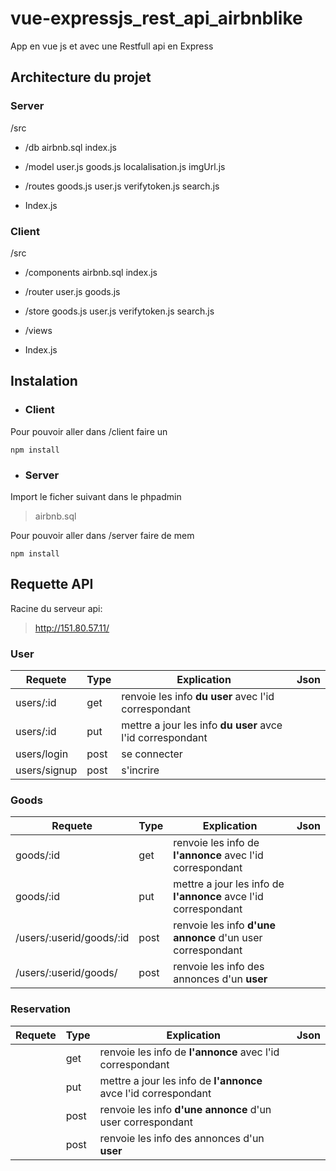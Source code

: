 # vue-expressjs_rest_api_airbnblike

App en vue js et avec une Restfull api en Express

## Architecture du projet 
### Server
/src

 - /db 
		 airbnb.sql 
		 index.js
		 
 - /model
		user.js
		goods.js
		localalisation.js
		imgUrl.js
 
 - /routes
		 goods.js
		 user.js
		 verifytoken.js
		 search.js
 - Index.js

### Client
/src

 - /components
		 airbnb.sql 
		 index.js
		 
 - /router
		user.js
		goods.js
		
 
 - /store
		 goods.js
		 user.js
		 verifytoken.js
		 search.js
		 
 - /views
 
 - Index.js

## Instalation

 - ### Client

Pour pouvoir aller dans /client faire un

	npm install

 - ### Server
Import le ficher suivant dans le phpadmin
> airbnb.sql 

Pour pouvoir aller dans /server faire de mem

	npm install
	
## Requette API
Racine du serveur api:

> http://151.80.57.11/

### User
| Requete | Type   | Explication | Json |  
|--|--|--|--|
| users/:id| get | renvoie les info **du user** avec l'id correspondant |  |
| users/:id | put | mettre a jour les info **du user** avce l'id correspondant |  |
| users/login | post | se connecter |  |
| users/signup | post | s'incrire |  |

### Goods
| Requete | Type   | Explication | Json |  
|--|--|--|--|
| goods/:id | get | renvoie les info de **l'annonce** avec l'id correspondant |  |
| goods/:id | put | mettre a jour les info de **l'annonce**  avce l'id correspondant |  |
| /users/:userid/goods/:id | post | renvoie les info **d'une annonce** d'un user correspondant |  |
| /users/:userid/goods/ | post | renvoie les info des annonces d'un **user** |  |

### Reservation
| Requete | Type   | Explication | Json |  
|--|--|--|--|
|  | get | renvoie les info de **l'annonce** avec l'id correspondant |  |
|  | put | mettre a jour les info de **l'annonce**  avce l'id correspondant |  |
|  | post | renvoie les info **d'une annonce** d'un user correspondant |  |
|  | post | renvoie les info des annonces d'un **user** |  |
<!--stackedit_data:
eyJoaXN0b3J5IjpbLTYwODU4MTQ2MywxOTkwNjM5MDAxLDU4ND
kxNzY2NCwxOTU0NTY3NTY3LC03NjY3Njg2NzQsMTIwNjk2Mjcz
MiwtODM2NzUxNTg3LDkxMDUyNzk1OCwtNjA3OTMwMzQyLC0xOT
c4NjUyMjQ3LC0zMzI0NTUzNjNdfQ==
-->